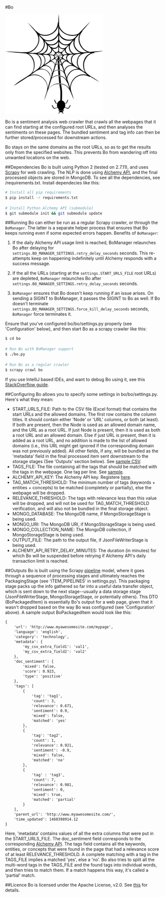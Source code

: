 #Bo

![](https://raw.githubusercontent.com/udeyrishi/bo/master/logo.png)

Bo is a sentiment analysis web crawler that crawls all the webpages that it can find starting at the configured root URLs, and then analyses the sentiments on these pages. The bundled sentiment and tag info can then be further stored/processed for downstream actions.

Bo stays on the same domains as the root URLs, so as to get the results only from the specified websites. This prevents Bo from wandering off into unwanted locations on the web.

##Dependencies
Bo is built using Python 2 (tested on 2.7.11), and uses [Scrapy](http://scrapy.org/) for web crawling. The NLP is done using [Alchemy API](http://www.alchemyapi.com/developers/getting-started-guide/using-alchemyapi-with-python), and the final processed objects are stored in MongoDB. To see all the dependencies, see /requirements.txt. Install dependecies like this:

```sh
# Install all pip requirements
$ pip install -r requirements.txt

# Install Python Alchemy API (submodule)
$ git submodule init && git submodule update
```

##Running
Bo can either be run as a regular Scrapy crawler, or through the ```BoManager```. The latter is a separate helper process that ensures that Bo keeps running even if some expected errors happen. Benefits of ```BoManager```:

1. If the daily Alchemy API usage limit is reached, BoManager relaunches Bo after delaying for ```settings.BO_MANAGER_SETTINGS.retry_delay_seconds``` seconds. This re-attempts keep on happening indefinitely until Alchemy responds with a success message.

2. If the all the URLs (starting at the ```settings.START_URLS_FILE``` root URLs) are depleted, ```BoManager``` relaunches Bo after ```settings.BO_MANAGER_SETTINGS.retry_delay_seconds``` seconds.

3. ```BoManager``` ensures that Bo doesn't keep running if an issue arises. On sending a SIGINT to BoManager, it passes the SIGINT to Bo as well. If Bo doesn't terminate ```settings.BO_MANAGER_SETTINGS.force_kill_delay_seconds``` seconds, ```BoManager``` force terminates it. 

Ensure that you've configured bo/bo/settings.py properly (see 'Configuration' below), and then start Bo as a scrapy crawler like this:

```sh
$ cd bo

# Run Bo with BoManager support
$ ./bo.py

# Run Bo as a regular crawler
$ scrapy crawl bo
```

If you use IntelliJ based IDEs, and want to debug Bo using it, see this [StackOverflow guide](http://stackoverflow.com/questions/21788939/how-to-use-pycharm-to-debug-scrapy-projects).

##Configuring
Bo allows you to specify some settings in bo/bo/settings.py. Here's what they mean:

* START\_URLS\_FILE: Path to the CSV file (Excel format) that contains the start URLs and the allowed domains. The first row contains the column titles. It should contain either 'Node' or 'URL' columns, or both (at least). If both are present, then the Node is used as an allowed domain name, and the URL as a root URL. If just Node is present, then it is used as both a root URL and an allowed domain. Else if just URL is present, then it is added as a root URL, and no addition is made to the list of allowed domains (i.e., this URL might get ignored if the corresponding domain was not previously added). All other fields, if any, will be bundled as the 'metadata' field in the final processed item sent downstream to the storage stages (See 'Outputs' section below). See [sample CSV](https://github.com/udeyrishi/bo/blob/master/sample-config-files/urls.csv).
* TAGS\_FILE: The file containing all the tags that should be matched with the tags in the webpage. One tag per line. See [sample](https://github.com/udeyrishi/bo/blob/master/sample-config-files/keywords.txt).
* ALCHEMY\_API\_KEY: The Alchemy API key. Registere [here](http://www.alchemyapi.com/api/register.html).
* TAG\_MATCH\_THRESHOLD: The minimum number of tags (keywords + entities + concepts) to be matched (completely or partially), else the webpage will be dropped.
* RELEVANCE\_THRESHOLD: The tags with relevance less than this value will be dropped, and will not be used for TAG\_MATCH\_THRESHOLD verification, and will also not be bundled in the final storage object.
* MONGO\_DATABASE: The MongoDB name, if MongoStorageStage is being used.
* MONGO\_URI: The MongoDB URI, if MongoStorageStage is being used.
* MONGO\_COLLECTION\_NAME: The MongoDB collection, if MongoStorageStage is being used.
* OUTPUT_FILE: The path to the output file, if JsonFileWriterStage is being used.
* ALCHEMY\_API\_RETRY\_DELAY\_MINUTES: The duration (in minutes) for which Bo will be suspended before retrying if Alchemy API's daily transaction limit is reached.

##Outputs
Bo is built using the Scrapy [pipeline](http://doc.scrapy.org/en/latest/topics/item-pipeline.html) model, where it goes through a sequence of processing stages and ultimately reaches the PackagingStage (see 'ITEM_PIPELINES' in settings.py). This packaging stage packs up the info gathered so far into a useful data transfer object, which is sent down to the next stage--usually a data storage stage (JsonFileWriterStage, MongoStorageStage, or potentially others). This DTO (BoPackagedItem) is essentially Bo's output for a web page, given that it wasn't dropped based on the way Bo was configured (see 'Configuration' above). A sample output BoPackagedItem would look like this:

```
{
	'url': 'http://www.myawesomesite.com/mypage',
	'language': 'english',
	'category': 'technology',
	'metadata': {
		'my_csv_extra_field1': 'val1',
		'my_csv_extra_field2': 'val2'
	},
	'doc_sentiment': {
		'mixed': false,
		'score': 0.923,
		'type': 'positive'
	},
	'tags': [
		{
			'tag': 'tag1',
			'count': 3,
			'relevance': 0.671,
			'sentiment': 0.9,
			'mixed': false,
			'matched': 'yes'
		},
		{
			'tag': 'tag2',
			'count': 1,
			'relevance': 0.921,
			'sentiment': -0.9,
			'mixed': false,
			'matched': 'no'
		},
		{
			'tag' : 'tag3',
			'count': 7,
			'relevance': 0.981,
			'sentiment': 0,
			'mixed': true,
			'matched': 'partial'
		}
	],
	'parent_url': 'http://www.myawesomesite.com/',
	'time_updated': 1460398914.12
}
```
Here, 'metadata' contains values of all the extra columns that were put in the START\_URLS\_FILE. The doc\_sentiment field corresponds to the corresponding [Alchemy API](http://www.alchemyapi.com/api/sentiment/urls.html). The tags field contains all the keywords, entities, or concepts that were found in the page that had a relevance score of at least RELEVANCE\_THRESHOLD. A complete matching with a tag in the TAGS_FILE implies a matched 'yes', else a 'no'. Bo also tries to split all the multi-word tags in the TAGS\_FILE and the found tags into individual words, and then tries to match them. If a match happens this way, it's called a 'partial' match.

##Licence
Bo is licensed under the Apache License, v2.0. See [this](https://github.com/udeyrishi/bo/blob/master/LICENSE) for details.
